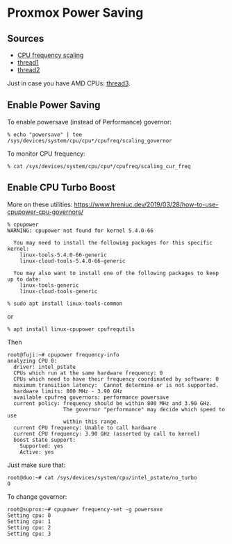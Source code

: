 # Proxmox Power Saving

## Sources

* [CPU frequency
scaling](https://wiki.archlinux.org/title/CPU_frequency_scaling)
* [thread1](https://forum.proxmox.com/threads/fix-always-high-cpu-frequency-in-proxmox-host.84270/)
* [thread2](https://forum.proxmox.com/threads/cpu-power-throttle-back-to-save-energy.27510/)

Just in case you have AMD CPUs:
[thread3](https://forum.level1techs.com/t/gigabyte-server-activity-corner-proxmox-docker-and-config-notes/167614).

## Enable Power Saving

To enable powersave (instead of Performance) governor:

```
% echo "powersave" | tee /sys/devices/system/cpu/cpu*/cpufreq/scaling_governor
```

To monitor CPU frequency:

```
% cat /sys/devices/system/cpu/cpu*/cpufreq/scaling_cur_freq
```

## Enable CPU Turbo Boost

More on these utilities:
https://www.hreniuc.dev/2019/03/28/how-to-use-cpupower-cpu-governors/

```
% cpupower
WARNING: cpupower not found for kernel 5.4.0-66

  You may need to install the following packages for this specific kernel:
    linux-tools-5.4.0-66-generic
    linux-cloud-tools-5.4.0-66-generic

  You may also want to install one of the following packages to keep up to date:
    linux-tools-generic
    linux-cloud-tools-generic

% sudo apt install linux-tools-common
```
or
```
% apt install linux-cpupower cpufrequtils
```

Then
```
root@fuji:~# cpupower frequency-info
analyzing CPU 0:
  driver: intel_pstate
  CPUs which run at the same hardware frequency: 0
  CPUs which need to have their frequency coordinated by software: 0
  maximum transition latency:  Cannot determine or is not supported.
  hardware limits: 800 MHz - 3.90 GHz
  available cpufreq governors: performance powersave
  current policy: frequency should be within 800 MHz and 3.90 GHz.
                  The governor "performance" may decide which speed to use
                  within this range.
  current CPU frequency: Unable to call hardware
  current CPU frequency: 3.90 GHz (asserted by call to kernel)
  boost state support:
    Supported: yes
    Active: yes
```

Just make sure that:

```
root@duo:~# cat /sys/devices/system/cpu/intel_pstate/no_turbo
0
```

To change governor:

```
root@suprox:~# cpupower frequency-set -g powersave
Setting cpu: 0
Setting cpu: 1
Setting cpu: 2
Setting cpu: 3
```
